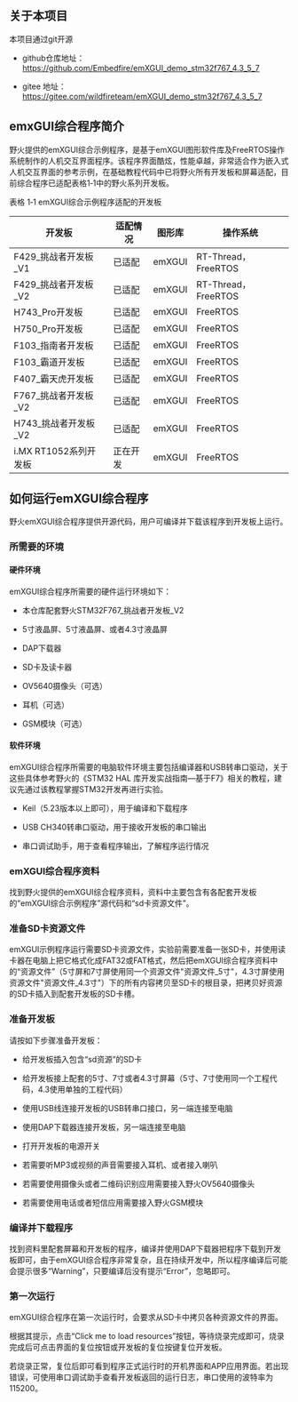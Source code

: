 关于本项目
------------------
本项目通过git开源
-  github仓库地址：https://github.com/Embedfire/emXGUI_demo_stm32f767_4.3_5_7

-  gitee 地址：https://gitee.com/wildfireteam/emXGUI_demo_stm32f767_4.3_5_7

emxGUI综合程序简介
------------------

野火提供的emXGUI综合示例程序，是基于emXGUI图形软件库及FreeRTOS操作系统制作的人机交互界面程序。该程序界面酷炫，性能卓越，非常适合作为嵌入式人机交互界面的参考示例，在基础教程代码中已将野火所有开发板和屏幕适配，目前综合程序已适配表格1‑1中的野火系列开发板。

表格 1‑1 emXGUI综合示例程序适配的开发板

| 开发板                 | 适配情况 | 图形库  | 操作系统               |
|-----------------------|----------|--------|-----------------------|
| F429_挑战者开发板_V1   | 已适配   | emXGUI  | RT-Thread，FreeRTOS   |
| F429_挑战者开发板_V2   | 已适配   | emXGUI  | RT-Thread，FreeRTOS   |
| H743_Pro开发板        | 已适配   | emXGUI  | FreeRTOS              |
| H750_Pro开发板        | 已适配   | emXGUI  | FreeRTOS              |
| F103_指南者开发板       | 已适配   | emXGUI  |FreeRTOS                |
| F103_霸道开发板       | 已适配   | emXGUI  |FreeRTOS                |
| F407_霸天虎开发板     |  已适配  | emXGUI  | FreeRTOS               |
| F767_挑战者开发板_V2  |  已适配  | emXGUI  | FreeRTOS               |
| H743_挑战者开发板_V2  |  已适配  | emXGUI  | FreeRTOS               |
| i.MX RT1052系列开发板 | 正在开发 | emXGUI  | FreeRTOS               |

如何运行emXGUI综合程序
----------------------

野火emXGUI综合程序提供开源代码，用户可编译并下载该程序到开发板上运行。

### 所需要的环境

#### 硬件环境

emXGUI综合程序所需要的硬件运行环境如下：

-   本仓库配套野火STM32F767_挑战者开发板_V2

-   5寸液晶屏、5寸液晶屏、或者4.3寸液晶屏

-   DAP下载器

-   SD卡及读卡器

-   OV5640摄像头（可选）

-   耳机（可选）

-   GSM模块（可选）

#### 软件环境

emXGUI综合程序所需要的电脑软件环境主要包括编译器和USB转串口驱动，关于这些具体参考野火的《STM32 HAL 库开发实战指南—基于F7》相关的教程，建议先通过该教程掌握STM32开发再进行实验。

-   Keil（5.23版本以上即可），用于编译和下载程序

-   USB CH340转串口驱动，用于接收开发板的串口输出

-   串口调试助手，用于查看程序输出，了解程序运行情况

### emXGUI综合程序资料

找到野火提供的emXGUI综合程序资料，资料中主要包含有各配套开发板的“emXGUI综合示例程序”源代码和“sd卡资源文件”。

### 准备SD卡资源文件

emXGUI示例程序运行需要SD卡资源文件，实验前需要准备一张SD卡，并使用读卡器在电脑上把它格式化成FAT32或FAT格式，然后把emXGUI综合程序资料中的“资源文件”（5寸屏和7寸屏使用同一个资源文件"资源文件_5寸"，4.3寸屏使用资源文件"资源文件_4.3寸"）下的所有内容拷贝至SD卡的根目录，把拷贝好资源的SD卡插入到配套开发板的SD卡槽。

### 准备开发板

请按如下步骤准备开发板：

-   给开发板插入包含“sd资源”的SD卡

-   给开发板接上配套的5寸、7寸或者4.3寸屏幕（5寸、7寸使用同一个工程代码，4.3使用单独的工程代码）

-   使用USB线连接开发板的USB转串口接口，另一端连接至电脑

-   使用DAP下载器连接开发板，另一端连接至电脑

-   打开开发板的电源开关

-   若需要听MP3或视频的声音需要接入耳机、或者接入喇叭

-   若需要使用摄像头或者二维码识别应用需要接入野火OV5640摄像头

-   若需要使用电话或者短信应用需要接入野火GSM模块

### 编译并下载程序

找到资料里配套屏幕和开发板的程序，编译并使用DAP下载器把程序下载到开发板即可，由于emXGUI综合程序非常复杂，且在持续开发中，所以程序编译后可能会提示很多“Warning”，只要编译后没有提示“Error”，忽略即可。

### 第一次运行

emXGUI综合程序在第一次运行时，会要求从SD卡中拷贝各种资源文件的界面。

根据其提示，点击“Click me to load
resources”按钮，等待烧录完成即可，烧录完成后可点击界面的复位按钮或开发板的复位按键复位开发板。

若烧录正常，复位后即可看到程序正式运行时的开机界面和APP应用界面。若出现错误，可使用串口调试助手查看开发板返回的运行日志，串口使用的波特率为115200。
